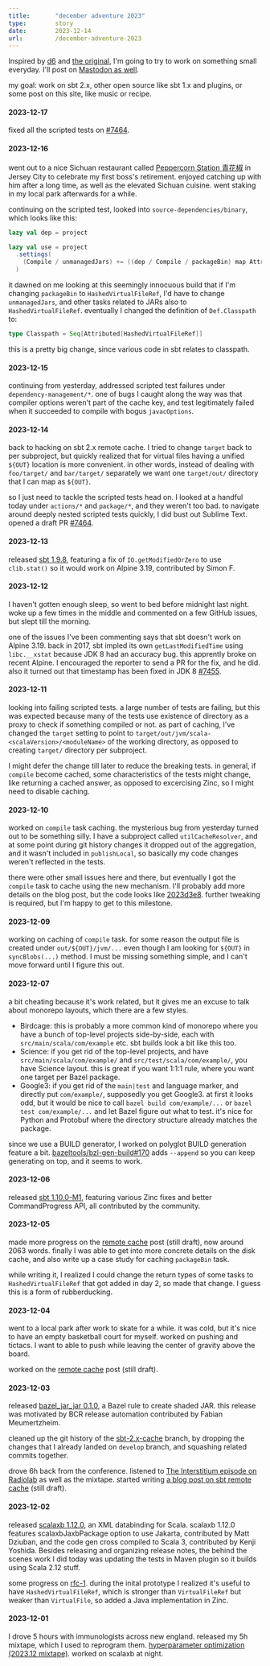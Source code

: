 ```yaml
---
title:       "december adventure 2023"
type:        story
date:        2023-12-14
url:         /december-adventure-2023
---
```


Inspired by [d6](http://plastic-idolatry.com/erik/2023/dec/) and [the original](https://eli.li/december-adventure), I'm going to try to work on something small everyday. I'll post on [Mastodon as well](https://elk.zone/mastodon.social/@eed3si9n/111511724828068883).

my goal: work on sbt 2.x, other open source like sbt 1.x and plugins, or some post on this site, like music or recipe.

<!--more-->
<a id="#17"></a>
#### 2023-12-17
fixed all the scripted tests on [#7464][7464].

<a id="#16"></a>
#### 2023-12-16
went out to a nice Sichuan restaurant called [Peppercorn Station 青花椒](https://www.peppercornstation.com/) in Jersey City to celebrate my first boss's retirement. enjoyed catching up with him after a long time, as well as the elevated Sichuan cuisine. went staking in my local park afterwards for a while.

continuing on the scripted test, looked into `source-dependencies/binary`, which looks like this:

```scala
lazy val dep = project

lazy val use = project
  .settings(
    (Compile / unmanagedJars) += ((dep / Compile / packageBin) map Attributed.blank).value
  )
```

it dawned on me looking at this seemingly innocuous build that if I'm changing `packageBin` to `HashedVirtualFileRef`, I'd have to change `unmanagedJars`, and other tasks related to JARs also to `HashedVirtualFileRef`. eventually I changed the definition of `Def.Classpath` to:

```scala
type Classpath = Seq[Attributed[HashedVirtualFileRef]]
```

this is a pretty big change, since various code in sbt relates to classpath.

<a id="#15"></a>
#### 2023-12-15
continuing from yesterday, addressed scripted test failures under `dependency-management/*`. one of bugs I caught along the way was that compiler options weren't part of the cache key, and test legitimately failed when it succeeded to compile with bogus `javacOptions`.

<a id="#14"></a>
#### 2023-12-14
back to hacking on sbt 2.x remote cache. I tried to change `target` back to per subproject, but quickly realized that for virtual files having a unified `${OUT}` location is more convenient. in other words, instead of dealing with `foo/target/` and `bar/target/` separately we want one `target/out/` directory that I can map as `${OUT}`.

so I just need to tackle the scripted tests head on. I looked at a handful today under `actions/*` and `package/*`, and they weren't too bad. to navigate around deeply nested scripted tests quickly, I did bust out Sublime Text. opened a draft PR [#7464][7464].

<a id="#13"></a>
#### 2023-12-13
released [sbt 1.9.8](/sbt-1.9.8), featuring a fix of `IO.getModifiedOrZero` to use `clib.stat()` so it would work on Alpine 3.19, contributed by Simon F.

<a id="#12"></a>
#### 2023-12-12
I haven't gotten enough sleep, so went to bed before midnight last night. woke up a few times in the middle and commented on a few GitHub issues, but slept till the morning.

one of the issues I've been commenting says that sbt doesn't work on Alpine 3.19. back in 2017, sbt impled its own `getLastModifiedTime` using `libc.__xstat` because JDK 8 had an accuracy bug. this apprently broke on recent Alpine. I encouraged the reporter to send a PR for the fix, and he did. also it turned out that timestamp has been fixed in JDK 8
[#7455](https://github.com/sbt/sbt/issues/7455).

<a id="#11"></a>
#### 2023-12-11
looking into failing scripted tests. a large number of tests are failing, but this was expected because many of the tests use existence of directory as a proxy to check if something compiled or not. as part of caching, I've changed the `target` setting to point to `target/out/jvm/scala-<scalaVersion>/<moduleName>` of the working directory, as opposed to creating `target/` directory per subproject.

I might defer the change till later to reduce the breaking tests. in general, if `compile` become cached, some characteristics of the tests might change, like returning a cached answer, as opposed to excercising Zinc, so I might need to disable caching.

<a id="#10"></a>
#### 2023-12-10
worked on `compile` task caching. the mysterious bug from yesterday turned out to be something silly. I have a subproject called `utilCacheResolver`, and at some point during git history changes it dropped out of the aggregation, and it wasn't included in `publishLocal`, so basically my code changes weren't reflected in the tests.

there were other small issues here and there, but eventually I got the `compile` task to cache using the new mechanism. I'll probably add more details on the blog post, but the code looks like [2023d3e8](https://github.com/eed3si9n/sbt/commit/2023d3e82b3885527533b240486f69e76e7c64b7). further tweaking is required, but I'm happy to get to this milestone.

<a id="#9"></a>
#### 2023-12-09
working on caching of `compile` task. for some reason the output file is created under `out/${OUT}/jvm/...` even though I am looking for `${OUT}` in `syncBlobs(...)` method. I must be missing something simple, and I can't move forward until I figure this out.

<a id="#7"></a>
#### 2023-12-07

a bit cheating because it's work related, but it gives me an excuse to talk about monorepo layouts, which there are a few styles.

- Birdcage: this is probably a more common kind of monorepo where you have a bunch of top-level projects side-by-side, each with `src/main/scala/com/example` etc. sbt builds look a bit like this too.
- Science: if you get rid of the top-level projects, and have `src/main/scala/com/example/` and `src/test/scala/com/example/`, you have Science layout. this is great if you want 1:1:1 rule, where you want one target per Bazel package.
- Google3: if you get rid of the `main|test` and language marker, and directly put `com/example/`, supposedly you get Google3. at first it looks odd, but it would be nice to call `bazel build com/example/...` or `bazel test com/example/...` and let Bazel figure out what to test. it's nice for Python and Protobuf where the directory structure already matches the package.

since we use a BUILD generator, I worked on polyglot BUILD generation feature a bit. [bazeltools/bzl-gen-build#170](https://github.com/bazeltools/bzl-gen-build/pull/170) adds `--append` so you can keep generating on top, and it seems to work.

<a id="#6"></a>
#### 2023-12-06

released [sbt 1.10.0-M1](/sbt-1.10.0-beta), featuring various Zinc fixes and better CommandProgress API, all contributed by the community.

<a id="#5"></a>
#### 2023-12-05

made more progress on the [remote cache](/sbt-remote-cache) post (still draft), now around 2063 words. finally I was able to get into more concrete details on the disk cache, and also write up a case study for caching `packageBin` task.

while writing it, I realized I could change the return types of some tasks to `HashedVirtualFileRef` that got added in day 2, so made that change. I guess this is a form of rubberducking.

<a id="#4"></a>
#### 2023-12-04

went to a local park after work to skate for a while. it was cold, but it's nice to have an empty basketball court for myself. worked on pushing and tictacs. I want to able to push while leaving the center of gravity above the board.

worked on the [remote cache](/sbt-remote-cache) post (still draft).

<a id="#3"></a>
#### 2023-12-03

released [bazel_jar_jar 0.1.0](https://github.com/bazeltools/bazel_jar_jar/releases/tag/v0.1.0), a Bazel rule to create shaded JAR. this release was motivated by BCR release automation contributed by Fabian Meumertzheim.

cleaned up the git history of the [sbt-2.x-cache](https://github.com/sbt/sbt/compare/develop...eed3si9n:sbt:wip/sbt-2.x-cache?expand=1) branch, by dropping the changes that I already landed on `develop` branch, and squashing related commits together.

drove 6h back from the conference. listened to [The Interstitium episode on Radiolab](https://radiolab.org/podcast/interstitium) as well as the mixtape. started writing [a blog post on sbt remote cache](/sbt-remote-cache) (still draft).

<a id="#2"></a>
#### 2023-12-02

released [scalaxb 1.12.0](https://scalaxb.org/scalaxb-1.12.0), an XML databinding for Scala. scalaxb 1.12.0 features scalaxbJaxbPackage option to use Jakarta, contributed by Matt Dziuban, and the code gen cross compiled to Scala 3, contributed by Kenji Yoshida. Besides releasing and organizing release notes, the behind the scenes work I did today was updating the tests in Maven plugin so it builds using Scala 2.12 stuff.

some progress on [rfc-1][rfc-1]. during the inital prototype I realized it's useful to have `HashedVirtualFileRef`, which is stronger than `VirtualFileRef` but weaker than `VirtualFile`, so added a Java implementation in Zinc.

<a id="#1"></a>
#### 2023-12-01

I drove 5 hours with immunologists across new england. released my 5h mixtape, which I used to reprogram them. [hyperparameter optimization (2023.12 mixtape)](/2023.12-mixtape). worked on scalaxb at night.

  [rfc-1]: https://eed3si9n.com/sbt-cache-ideas/
  [7464]: https://github.com/sbt/sbt/pull/7464
